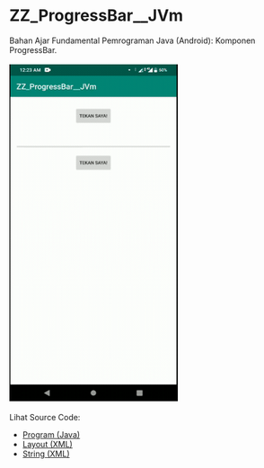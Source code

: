 # ZZ_ProgressBar__JVm
Bahan Ajar Fundamental Pemrograman Java (Android): Komponen ProgressBar.<br><br>
<img src="https://github.com/RizkyKhapidsyah/ZZ_ProgressBar__JVm/blob/master/app/rslts/20200421_002303-1587403426499.gif" height=600px width=300px><br><br>
Lihat Source Code:<br>
- <a href="https://github.com/RizkyKhapidsyah/ZZ_ProgressBar__JVm/blob/master/app/src/main/java/com/rk/pb/MainActivity.java">Program (Java)</a><br>
- <a href="https://github.com/RizkyKhapidsyah/ZZ_ProgressBar__JVm/blob/master/app/src/main/res/layout/activity_main.xml">Layout (XML)</a><br>
- <a href="https://github.com/RizkyKhapidsyah/ZZ_ProgressBar__JVm/blob/master/app/src/main/res/values/strings.xml">String (XML)</a>
